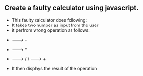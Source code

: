 ## Create a faulty calculator using javascript.

- This faulty calculator does following:
- It takes two numper as input from the user
- it perfrom wrong operation as follows:

* ---> -

- ---> \*

* ---> /
  / ---> +

- It then displays the result of the operation
